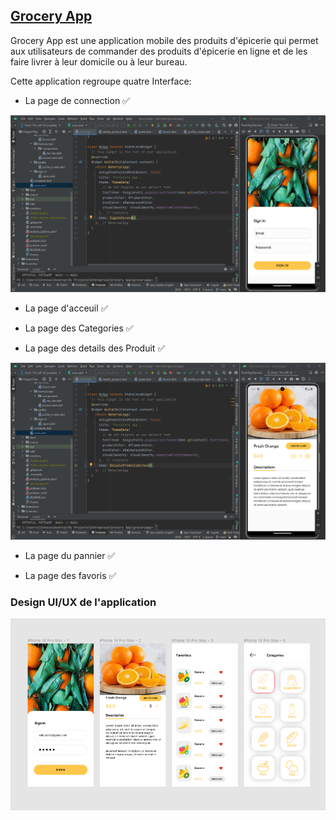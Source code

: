## [Grocery App](https://github.com/tizibienvenus/groceryapp)
Grocery App est une application mobile des produits d'épicerie qui permet aux utilisateurs de commander des produits d'épicerie en ligne et de les faire livrer à leur domicile ou à leur bureau.

Cette application regroupe quatre Interface:

- La page de connection ✅

<img width="861" alt="OALET" src="https://github.com/tizibienvenus/groceryapp/blob/main/signinscreen.png"/>


- La page d'acceuil ✅

- La page des Categories ✅

- La page des details des Produit ✅
  
<img width="861" alt="OALET" src="https://github.com/tizibienvenus/groceryapp/blob/main/detailscreen.png"/>

- La page du pannier ✅

- La page des favoris ✅

### Design UI/UX de l'application

<img width="861" alt="OALET" src="https://github.com/tizibienvenus/groceryapp/blob/main/UI.png"/>